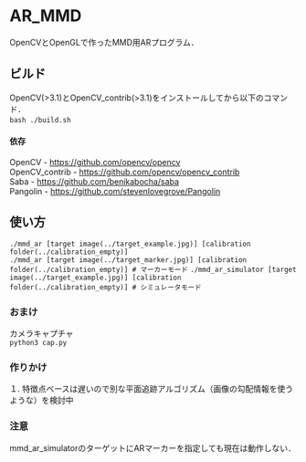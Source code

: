 # AR_MMD
OpenCVとOpenGLで作ったMMD用ARプログラム．  

## ビルド  
OpenCV(>3.1)とOpenCV_contrib(>3.1)をインストールしてから以下のコマンド．  
`bash ./build.sh`  

#### 依存
OpenCV - https://github.com/opencv/opencv  
OpenCV_contrib - https://github.com/opencv/opencv_contrib  
Saba - https://github.com/benikabocha/saba  
Pangolin - https://github.com/stevenlovegrove/Pangolin  

## 使い方  
`./mmd_ar [target image(../target_example.jpg)] [calibration folder(../calibration_empty)]`  
`./mmd_ar [target image(../target_marker.jpg)] [calibration folder(../calibration_empty)] # マーカーモード` 
`./mmd_ar_simulator [target image(../target_example.jpg)] [calibration folder(../calibration_empty)] # シミュレータモード` 


### おまけ  
カメラキャプチャ  
`python3 cap.py`  

### 作りかけ  
１. 特徴点ベースは遅いので別な平面追跡アルゴリズム（画像の勾配情報を使うような）を検討中


### 注意
mmd_ar_simulatorのターゲットにARマーカーを指定しても現在は動作しない．  

